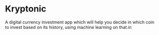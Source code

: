 # Kryptonic
A digital currency investment app which will help you decide in which coin to invest based on its history, using machine learning on that.in
